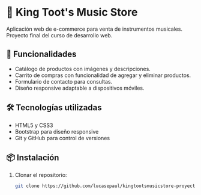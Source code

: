 # 🎸 King Toot's Music Store

Aplicación web de e-commerce para venta de instrumentos musicales. Proyecto final del curso de desarrollo web.

## 🚀 Funcionalidades

- Catálogo de productos con imágenes y descripciones.
- Carrito de compras con funcionalidad de agregar y eliminar productos.
- Formulario de contacto para consultas.
- Diseño responsive adaptable a dispositivos móviles.

## 🛠️ Tecnologías utilizadas

- HTML5 y CSS3
- Bootstrap para diseño responsive
- Git y GitHub para control de versiones


## 📦 Instalación

1. Clonar el repositorio:

   ```bash
   git clone https://github.com/lucasepaul/kingtootsmusicstore-proyectofinal.git
